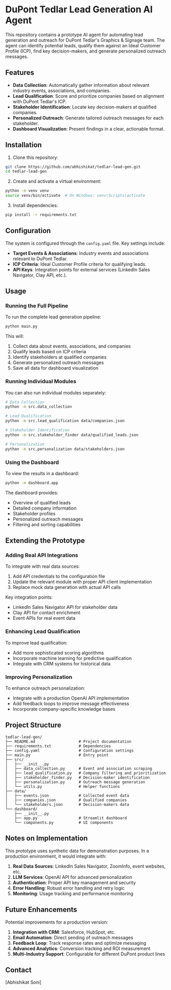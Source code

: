 # DuPont Tedlar Lead Generation AI Agent

This repository contains a prototype AI agent for automating lead generation and outreach for DuPont Tedlar's Graphics & Signage team. The agent can identify potential leads, qualify them against an Ideal Customer Profile (ICP), find key decision-makers, and generate personalized outreach messages.

## Features

- **Data Collection**: Automatically gather information about relevant industry events, associations, and companies.
- **Lead Qualification**: Score and prioritize companies based on alignment with DuPont Tedlar's ICP.
- **Stakeholder Identification**: Locate key decision-makers at qualified companies.
- **Personalized Outreach**: Generate tailored outreach messages for each stakeholder.
- **Dashboard Visualization**: Present findings in a clear, actionable format.

## Installation

1. Clone this repository:
```bash
git clone https://github.com/abhishikat/tedlar-lead-gen.git
cd tedlar-lead-gen
```

2. Create and activate a virtual environment:
```bash
python -m venv venv
source venv/bin/activate  # On Windows: venv\Scripts\activate
```

3. Install dependencies:
```bash
pip install -r requirements.txt
```

## Configuration

The system is configured through the `config.yaml` file. Key settings include:

- **Target Events & Associations**: Industry events and associations relevant to DuPont Tedlar.
- **ICP Criteria**: Ideal Customer Profile criteria for qualifying leads.
- **API Keys**: Integration points for external services (LinkedIn Sales Navigator, Clay API, etc.).

## Usage

### Running the Full Pipeline

To run the complete lead generation pipeline:

```bash
python main.py
```

This will:
1. Collect data about events, associations, and companies
2. Qualify leads based on ICP criteria
3. Identify stakeholders at qualified companies
4. Generate personalized outreach messages
5. Save all data for dashboard visualization

### Running Individual Modules

You can also run individual modules separately:

```bash
# Data Collection
python -m src.data_collection

# Lead Qualification
python -m src.lead_qualification data/companies.json

# Stakeholder Identification
python -m src.stakeholder_finder data/qualified_leads.json

# Personalization
python -m src.personalization data/stakeholders.json
```

### Using the Dashboard

To view the results in a dashboard:

```bash
python -m dashboard.app
```

The dashboard provides:
- Overview of qualified leads
- Detailed company information
- Stakeholder profiles
- Personalized outreach messages
- Filtering and sorting capabilities

## Extending the Prototype

### Adding Real API Integrations

To integrate with real data sources:

1. Add API credentials to the configuration file
2. Update the relevant module with proper API client implementation
3. Replace mock data generation with actual API calls

Key integration points:
- LinkedIn Sales Navigator API for stakeholder data
- Clay API for contact enrichment
- Event APIs for real event data

### Enhancing Lead Qualification

To improve lead qualification:
- Add more sophisticated scoring algorithms
- Incorporate machine learning for predictive qualification
- Integrate with CRM systems for historical data

### Improving Personalization

To enhance outreach personalization:
- Integrate with a production OpenAI API implementation
- Add feedback loops to improve message effectiveness
- Incorporate company-specific knowledge bases

## Project Structure

```
tedlar-lead-gen/
├── README.md                   # Project documentation
├── requirements.txt            # Dependencies
├── config.yaml                 # Configuration settings
├── main.py                     # Entry point
├── src/
│   ├── __init__.py
│   ├── data_collection.py      # Event and association scraping
│   ├── lead_qualification.py   # Company filtering and prioritization
│   ├── stakeholder_finder.py   # Decision-maker identification
│   ├── personalization.py      # Outreach message generation
│   └── utils.py                # Helper functions
├── data/
│   ├── events.json             # Collected event data
│   ├── companies.json          # Qualified companies
│   └── stakeholders.json       # Decision-makers data
└── dashboard/
    ├── __init__.py
    ├── app.py                  # Streamlit dashboard
    └── components.py           # UI components
```

## Notes on Implementation

This prototype uses synthetic data for demonstration purposes. In a production environment, it would integrate with:

1. **Real Data Sources**: LinkedIn Sales Navigator, ZoomInfo, event websites, etc.
2. **LLM Services**: OpenAI API for advanced personalization
3. **Authentication**: Proper API key management and security
4. **Error Handling**: Robust error handling and retry logic
5. **Monitoring**: Usage tracking and performance monitoring

## Future Enhancements

Potential improvements for a production version:

1. **Integration with CRM**: Salesforce, HubSpot, etc.
2. **Email Automation**: Direct sending of outreach messages
3. **Feedback Loop**: Track response rates and optimize messaging
4. **Advanced Analytics**: Conversion tracking and ROI measurement
5. **Multi-Industry Support**: Configurable for different DuPont product lines



## Contact

[Abhishikat Soni]
